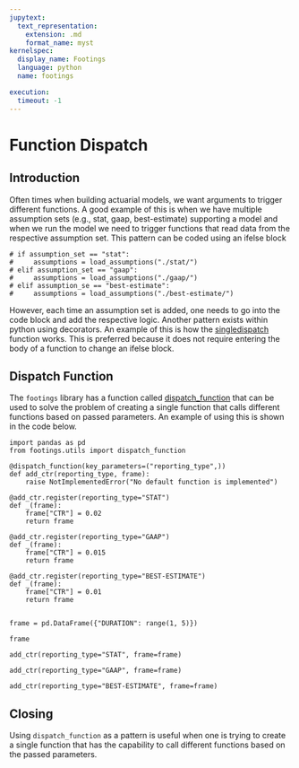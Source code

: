 ```yaml
---
jupytext:
  text_representation:
    extension: .md
    format_name: myst
kernelspec:
  display_name: Footings
  language: python
  name: footings

execution:
  timeout: -1
---
```


# Function Dispatch

## Introduction

Often times when building actuarial models, we want arguments to trigger different functions. A good example of this is when we have multiple assumption sets (e.g., stat, gaap, best-estimate) supporting a model and when we run the model we need to trigger functions that read data from the respective assumption set. This pattern can be coded using an ifelse block

```{code-cell} ipython3
# if assumption_set == "stat":
#     assumptions = load_assumptions("./stat/")
# elif assumption_set == "gaap":
#     assumptions = load_assumptions("./gaap/")
# elif assumption_se == "best-estimate":
#     assumptions = load_assumptions("./best-estimate/")
```

However, each time an assumption set is added, one needs to go into the code block and add the respective logic. Another pattern exists within python using decorators. An example of this is how the [singledispatch](https://docs.python.org/3/glossary.html#term-single-dispatch) function works. This is preferred because it does not require entering the body of a function to change an ifelse block.

## Dispatch Function

The `footings` library has a function called [dispatch_function](../../generated/footings.dispatch_function.html#footings.dispatch_function) that can be used to solve the problem of creating a single function that calls different functions based on passed parameters. An example of using this is shown in the code below.

```{code-cell} ipython3
import pandas as pd
from footings.utils import dispatch_function

@dispatch_function(key_parameters=("reporting_type",))
def add_ctr(reporting_type, frame):
    raise NotImplementedError("No default function is implemented")

@add_ctr.register(reporting_type="STAT")
def _(frame):
    frame["CTR"] = 0.02
    return frame

@add_ctr.register(reporting_type="GAAP")
def _(frame):
    frame["CTR"] = 0.015
    return frame

@add_ctr.register(reporting_type="BEST-ESTIMATE")
def _(frame):
    frame["CTR"] = 0.01
    return frame


frame = pd.DataFrame({"DURATION": range(1, 5)})

frame
```

```{code-cell} ipython3
add_ctr(reporting_type="STAT", frame=frame)
```

```{code-cell} ipython3
add_ctr(reporting_type="GAAP", frame=frame)
```

```{code-cell} ipython3
add_ctr(reporting_type="BEST-ESTIMATE", frame=frame)
```

## Closing

Using `dispatch_function` as a pattern is useful when one is trying to create a single function that has the capability to call different functions based on the passed parameters.
